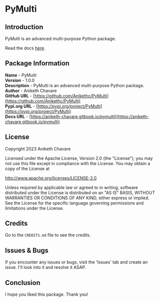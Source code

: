 # PyMulti

## Introduction

PyMulti is an advanced multi-purpose Python package.

Read the docs [here](https://aniketh-chavare.gitbook.io/pymulti).

## Package Information

**Name** - PyMulti</br>
**Version** - 1.0.0</br>
**Description** - PyMulti is an advanced multi-purpose Python package.</br>
**Author** - Aniketh Chavare</br>
**GitHub URL** - [https://github.com/Anikethc/PyMulti](https://github.com/Anikethc/PyMulti)</br>
**Pypi.org URL** - [https://pypi.org/project/PyMulti](https://pypi.org/project/PyMulti)</br>
**Docs URL** - [https://aniketh-chavare.gitbook.io/pymulti](https://aniketh-chavare.gitbook.io/pymulti)

## License

Copyright 2023 Aniketh Chavare

Licensed under the Apache License, Version 2.0 (the "License");
you may not use this file except in compliance with the License.
You may obtain a copy of the License at

http://www.apache.org/licenses/LICENSE-2.0

Unless required by applicable law or agreed to in writing, software
distributed under the License is distributed on an "AS IS" BASIS,
WITHOUT WARRANTIES OR CONDITIONS OF ANY KIND, either express or implied.
See the License for the specific language governing permissions and
limitations under the License.

## Credits

Go to the `CREDITS.md` file to see the credits.

## Issues & Bugs

If you encounter any issues or bugs, visit the 'Issues' tab and create an issue. I'll look into it and resolve it ASAP.

## Conclusion

I hope you liked this package. Thank you!